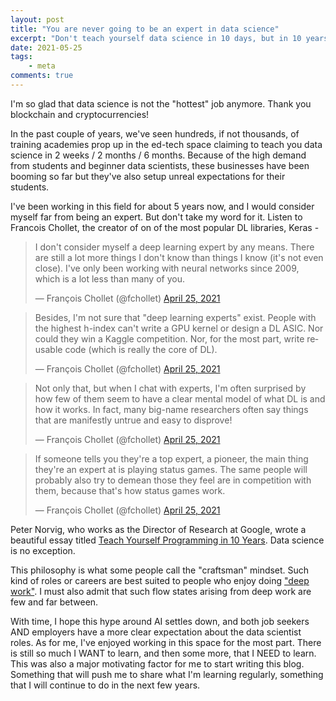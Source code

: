 ```yaml
---
layout: post
title: "You are never going to be an expert in data science"
excerpt: "Don't teach yourself data science in 10 days, but in 10 years"
date: 2021-05-25
tags:
    - meta
comments: true
---
```



I'm so glad that data science is not the "hottest" job anymore. 
Thank you blockchain and cryptocurrencies!

In the past couple of years, we've seen hundreds, if not thousands, of training academies prop up in the ed-tech space claiming to teach you data science in 2 weeks / 2 months / 6 months. Because of the high demand from students and beginner data scientists, these businesses have been booming so far but they've also setup unreal expectations for their students. 

I've been working in this field for about 5 years now, and I would consider myself far from being an expert. But don't take my word for it. Listen to Francois Chollet, the creator of on of the most popular DL libraries, Keras - 

<blockquote class="twitter-tweet"><p lang="en" dir="ltr">I don&#39;t consider myself a deep learning expert by any means. There are still a lot more things I don&#39;t know than things I know (it&#39;s not even close). I&#39;ve only been working with neural networks since 2009, which is a lot less than many of you.</p>&mdash; François Chollet (@fchollet) <a href="https://twitter.com/fchollet/status/1386369978220253190?ref_src=twsrc%5Etfw">April 25, 2021</a></blockquote> <script async src="https://platform.twitter.com/widgets.js" charset="utf-8"></script> 


<blockquote class="twitter-tweet" data-conversation="none"><p lang="en" dir="ltr">Besides, I&#39;m not sure that &quot;deep learning experts&quot; exist. People with the highest h-index can&#39;t write a GPU kernel or design a DL ASIC. Nor could they win a Kaggle competition. Nor, for the most part, write reusable code (which is really the core of DL).</p>&mdash; François Chollet (@fchollet) <a href="https://twitter.com/fchollet/status/1386370113809522690?ref_src=twsrc%5Etfw">April 25, 2021</a></blockquote> <script async src="https://platform.twitter.com/widgets.js" charset="utf-8"></script> 

<blockquote class="twitter-tweet" data-conversation="none"><p lang="en" dir="ltr">Not only that, but when I chat with experts, I&#39;m often surprised by how few of them seem to have a clear mental model of what DL is and how it works. In fact, many big-name researchers often say things that are manifestly untrue and easy to disprove!</p>&mdash; François Chollet (@fchollet) <a href="https://twitter.com/fchollet/status/1386370359016890370?ref_src=twsrc%5Etfw">April 25, 2021</a></blockquote> <script async src="https://platform.twitter.com/widgets.js" charset="utf-8"></script> 

<blockquote class="twitter-tweet" data-conversation="none"><p lang="en" dir="ltr">If someone tells you they&#39;re a top expert, a pioneer, the main thing they&#39;re an expert at is playing status games. The same people will probably also try to demean those they feel are in competition with them, because that&#39;s how status games work.</p>&mdash; François Chollet (@fchollet) <a href="https://twitter.com/fchollet/status/1386371194870398976?ref_src=twsrc%5Etfw">April 25, 2021</a></blockquote> <script async src="https://platform.twitter.com/widgets.js" charset="utf-8"></script> 


Peter Norvig, who works as the Director of Research at Google, wrote a beautiful essay titled [Teach Yourself Programming in 10 Years](https://norvig.com/21-days.html). Data science is no exception. 

This philosophy is what some people call the "craftsman" mindset. Such kind of roles or careers are best suited to people who enjoy doing ["deep work"](https://www.amazon.com/Deep-Work-Focused-Success-Distracted/dp/1455586692). I must also admit that such flow states arising from deep work are few and far between.

With time, I hope this hype around AI settles down, and both job seekers AND employers have a more clear expectation about the data scientist roles. As for me, I've enjoyed working in this space for the most part. There is still so much I WANT to learn, and then some more, that I NEED to learn. This was also a major motivating factor for me to start writing this blog. Something that will push me to share what I'm learning regularly, something that I will continue to do in the next few years.
